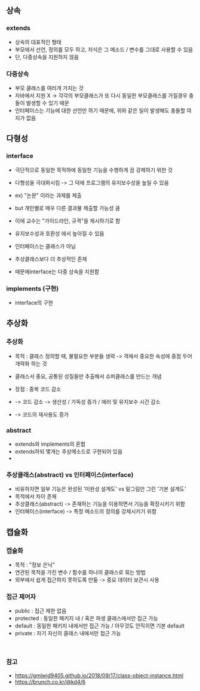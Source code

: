 ## 상속
### extends
- 상속의 대표적인 형태
- 부모에서 선언, 정의를 모두 하고, 자식은 그 메소드 / 변수를 그대로 사용할 수 있음
- 단, 다중상속을 지원하지 않음


### 다중상속
- 부모 클래스를 여러개 가지는 것
- 자바에서 지원 X -> 각각의 부모클래스가 또 다시 동일한 부모클래스를 가질경우 충돌이 발생할 수 있기 때문
- 인터페이스는 기능에 대한 선언만 하기 때문에, 위와 같은 일이 발생해도 충돌할 여지가 없음


## 다형성
### interface
- 극단적으로 동일한 목적하에 동일한 기능을 수행하게 끔 강제하기 위한 것
- 다형성을 극대화시킴 -> 그 덕에 프로그램의 유지보수성을 높일 수 있음

- ex) "논문" 이라는 과제를 제출
- but 개인별로 매우 다른 결과물 제출할 가능성 큼
- 이에 교수는 "가이드라인, 규격"을 제시하기로 함
- 유지보수성과 호환성 에서 높아질 수 있음

- 인터페이스는 클래스가 아님
- 추상클래스보다 더 추상적인 존재
- 때문에interface는 다중 상속을 지원함

### implements (구현)
- interface의 구현


## 추상화
### 추상화
- 목적 : 클래스 정의할 때, 불필요한 부분들 생략 -> 객체서 중요한 속성에 중점 두어 개략화 하는 것
- 클래스서 중요, 공통된 성질들만 추출해서 슈퍼클래스를 만드는 개념

- 장점 : 중복 코드 감소
- -> 코드 감소 -> 생산성 / 가독성 증가 / 에러 및 유지보수 시간 감소
- -> 코드의 재사용도 증가


### abstract
- extends와 implements의 혼합
- extends하되 몇개는 추상메소드로 구현되어 있음
- 

### 추상클래스(abstract) vs 인터페이스(interface)

- 비유하자면 일부 기능은 완성된 '미완성 설계도' vs 밑그림만 그린 '기본 설계도'
- 목적에서 차이 존재
- 추상클래스(abstract) -> 존재하는 기능을 이용하면서 기능을 확장시키기 위함
- 인터페이스(interface) -> 특정 메소드의 정의를 강제시키기 위함

## 캡슐화
### 캡슐화
- 목적 : "정보 은닉"
- 연관된 목적을 가진 변수 / 함수를 하나의 클래스로 묶는 방법
- 외부에서 쉽게 접근하지 못하도록 만듦 -> 중요 데이터 보관시 사용

### 접근 제어자
- public : 접근 제한 없음
- protected : 동일한 패키지 내 / 혹은 파생 클래스에서만 접근 가능
- default : 동일한 패키지 내에서만 접근 가능  / 아무것도 안직히면 기본 default
- private : 자기 자신의 클래스 내에서만 접근 가능


<br/>

### 참고 
- https://gmlwjd9405.github.io/2018/09/17/class-object-instance.html
- https://brunch.co.kr/@kd4/6
